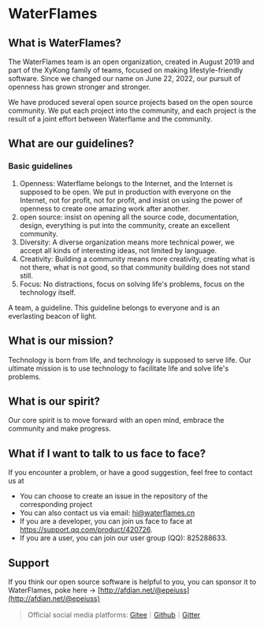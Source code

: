 # WaterFlames
## What is WaterFlames?
The WaterFlames team is an open organization, created in August 2019 and part of the XyKong family of teams, focused on making lifestyle-friendly software. Since we changed our name on June 22, 2022, our pursuit of openness has grown stronger and stronger.

We have produced several open source projects based on the open source community. We put each project into the community, and each project is the result of a joint effort between Waterflame and the community.
## What are our guidelines?
### Basic guidelines

1. Openness: Waterflame belongs to the Internet, and the Internet is supposed to be open. We put in production with everyone on the Internet, not for profit, not for profit, and insist on using the power of openness to create one amazing work after another.
2. open source: insist on opening all the source code, documentation, design, everything is put into the community, create an excellent community.
3. Diversity: A diverse organization means more technical power, we accept all kinds of interesting ideas, not limited by language.
4. Creativity: Building a community means more creativity, creating what is not there, what is not good, so that community building does not stand still.
5. Focus: No distractions, focus on solving life's problems, focus on the technology itself.

A team, a guideline. This guideline belongs to everyone and is an everlasting beacon of light.

## What is our mission?
Technology is born from life, and technology is supposed to serve life. Our ultimate mission is to use technology to facilitate life and solve life's problems.

## What is our spirit?
Our core spirit is to move forward with an open mind, embrace the community and make progress.

## What if I want to talk to us face to face?
If you encounter a problem, or have a good suggestion, feel free to contact us at

- You can choose to create an issue in the repository of the corresponding project
- You can also contact us via email: hi@waterflames.cn
- If you are a developer, you can join us face to face at https://support.qq.com/product/420726.
- If you are a user, you can join our user group (QQ): 825288633.

## Support
If you think our open source software is helpful to you, you can sponsor it to WaterFlames, poke here -> [http://afdian.net/@epeiuss](http://afdian.net/@epeiuss)


> Official social media platforms: [Gitee](https://gitee.com/waterflames-team/)｜[Github](https://github.com/waterflames-team/)｜[Gitter](https://gitter.im/waterflames-team/)
